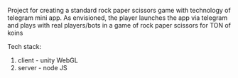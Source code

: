 Project for creating a standard rock paper scissors game with technology of telegram mini app.
As envisioned, the player launches the app via telegram and plays with real players/bots in a game of rock paper scissors for TON of koins

Tech stack:
1) client - unity WebGL
2) server - node JS
